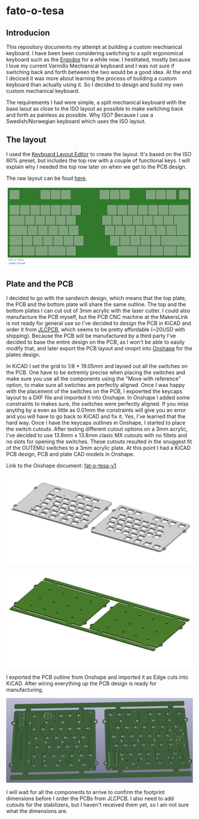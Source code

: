 # fato-o-tesa

## Introducion
This repository documents my attempt at building a custom mechianical keyboard. I have been been considering switching to a split ergonomical keyboard such as the [Ergodox](https://ergodox-ez.com/) for a while now.
I hestitated, mostly because I love my current Varmillo Mechianical keyboard and I was not sure if switching back and forth between the two would be a good idea. At the end I deciced it was more about learning the process of building a custom keyboard than actually using it. So I decided to design and build my own custom mechanical keyboard.

The requirements I had were simple, a split mechanical keyboard with the base laout as close to the ISO layout as possible to make switching back and forth as painless as possible. Why ISO? Because I use a Swedish/Norwegian keyboard which uses the ISO layout.

## The layout
I used the [Keyboard Layout Editor](http://www.keyboard-layout-editor.com/) to create the layout. It's based on the ISO 60% preset, but includes the top row with a couple of functional keys. I will explain why I needed the top row later on when we get to the PCB design.

The raw layout can be foud [here](layouts/layout.kle).

![Layout](docs/assets/fat-o-tesa-layout.png)

## Plate and the PCB
I decided to go with the sandwich design, which means that the top plate, the PCB and the bottom plate will share the same outline.
The top and the bottom plates I can cut out of 3mm acrylic with the laser cutter. I could also manufacture the PCB myself, but the PCB CNC machine at the MakersLink is not ready for general use so I've decided to design the PCB in KiCAD and order it from [JLCPCB](https://jlcpcb.com/), which seems to be pretty affordable (~20USD with shipping). Because the PCB will be manufactured by a third party I've decided to base the entire design on the PCB, as I won't be able to easily modify that, and later export the PCB layout and imoprt into [Onshape](https://cad.onshape.com) for the plates design.

In KiCAD I set the grid to 1/8 * 19.05mm and layoed out all the switches on the PCB. One have to be extremly precise when placing the switches and make sure you use all the components using the "Move with reference" option, to make sure all swtiches are perfectly aligned.
Once I was happy with the placement of the switches on the PCB, I expoerted the keycaps layout to a DXF file and imported it into Onshape. In Onshape I added some constraints to makes sure, the switches were perfectly aligned. If you miss anytihg by a even as little as 0.01mm the constraints will give you an error and you will have to go back to KiCAD and fix it. Yes, I've learned that the hard way. Once I have the keycaps outlines in Onshape, I started to place the switch cutouts. After testing different cutout options on a 3mm acrylic, I've decided to use 13.8mm x 13.8mm clasic MX cutouts with no fillets and no slots for opening the switches. These cutouts resulted in the snuggest fit of the OUTEMU switches to a 3mm acrylic plate. At this point I had a KiCAD PCB design, PCB and plate CAD models in Onshape.

Link to the Onshape document: [fat-o-tesa-v1](https://cad.onshape.com/documents/4cd495c87c7dda10663811d2/w/b5d95b47f52db33ad3f41531/e/3e70d648d0571f67e1f8d256?renderMode=0&uiState=657f0b6864fd316c9ab080da)

![Top Plate](docs/assets/top-plate-render.png)

![PCB](docs/assets/pcb-render.png)

I exported the PCB outline from Onshape and imported it as Edge cuts into KiCAD. After wiring everything up the PCB design is ready for manufacturing.

![PCB](docs/assets/pcb-kicad.png)

I will wait for all the components to arrive to confirm the footprint dimensions before I order the PCBs from JLCPCB. I also need to add cutouts for the stabilizers, but I haven't received them yet, so I am not sure what the dimensions are.


